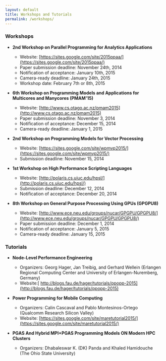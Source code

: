 ```yaml
---
layout: default
title: Workshops and Tutorials
permalink: /workshops/
---
```


### Workshops

* **2nd Workshop on Parallel Programming for Analytics Applications**
  * Website: [https://sites.google.com/site/2015ppaa/](https://sites.google.com/site/2015ppaa/)
  * Paper submission deadline: November 24th, 2014
  * Notification of acceptance: January 10th, 2015
  * Camera-ready deadline: January 24th, 2015
  * Workshop date: February 7th or 8th, 2015

* **6th Workshop on Programming Models and Applications for Multicores and Manycores (PMAM'15)**
  * Website: [http://www.cs.otago.ac.nz/pmam2015](http://www.cs.otago.ac.nz/pmam2015)
  * Paper submission deadline: November 3, 2014 
  * Notification of acceptance: December 15, 2014
  * Camera-ready deadline: January 1, 2015

* **2nd Workshop on Programming Models for Vector Processing**
  * Website: [https://sites.google.com/site/wpmvp2015/](https://sites.google.com/site/wpmvp2015/)
  * Submission deadline: November 15, 2014

* **1st Workshop on High Performance Scripting Languages**
  * Website: [http://polaris.cs.uiuc.edu/hpsl/](http://polaris.cs.uiuc.edu/hpsl/)
  * Submission deadline: December 12, 2014
  * Notification of acceptance: December 20, 2014

* **8th Workshop on General Purpose Processing Using GPUs (GPGPU8)**
  * Website: [http://www.ece.neu.edu/groups/nucar/GPGPU/GPGPU8/](http://www.ece.neu.edu/groups/nucar/GPGPU/GPGPU8/)
  * Paper submission deadline: December 1, 2014 
  * Notification of acceptance: January 5, 2015
  * Camera-ready deadline: January 15, 2015

### Tutorials

* **Node-Level Performance Engineering**
  * Organizers: Georg Hager, Jan Treibig, and Gerhard Wellein (Erlangen Regional Computing Center and University of Erlangen-Nuremberg, Germany)
  * Website:[ http://blogs.fau.de/hager/tutorials/ppopp-2015](http://blogs.fau.de/hager/tutorials/ppopp-2015)

* **Power Programming for Mobile Computing** 
  * Organizers: Calin Cascaval and Pablo Montesinos-Ortego (Qualcomm Research Silicon Valley)
  * Website: [https://sites.google.com/site/maretutorial2015/](https://sites.google.com/site/maretutorial2015/)

* **PGAS And Hybrid MPI+PGAS Programming Models ON Modern HPC Clusters** 
  * Organizers: Dhabaleswar K. (DK) Panda and Khaled Hamidouche (The Ohio State University)


